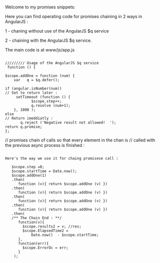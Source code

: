 Welcome to my promises snippets:

Here you can find operating code for promises chaining in 2 ways in AngularJS :

1 - chaning without use of the AngularJS $q service 

2 - chaining with the AngularJS $q service.

The main code is at www/js/app.js

```

///////// Usage of the AngularJS $q service 
 function () { 

$scope.addOne = function (num) {
	var   q = $q.defer();

if (angular.isNumber(num)) 
// Set to return later : 
     setTimeout (function () { 
            $scope.step++; 
            q.resolve (num+1); 
    }, 1000 );
else 
// Return imeddiatly : 
       q.reject ('Negative result not allowed!  ');
return q.promise;
};
```

// promises chain of calls so that every element in the chan is 
// called with the previous async process is finished  :

```

Here's the way we use it for chaing promisese call : 

   $scope.step =0; 
   $scope.startTime = Date.now();    
   $scope.addOne(1)
   .then(
      function (v){ return $scope.addOne (v) })
   .then(
      function (v){ return $scope.addOne (v) })
   .then(
      function (v){ return $scope.addOne (v) })
   .then(
      function (v){ return $scope.addOne (v) })
   .then(
   /** The Chain End : **/  
      function(v){
        $scope.results2 = v; //res; 
        $scope.ElapsedTime2 = 
			Date.now()  - $scope.startTime; 
      }, 
      function(err){ 
        $scope.ErrorOc = err; 
      }
    );
```	
 







